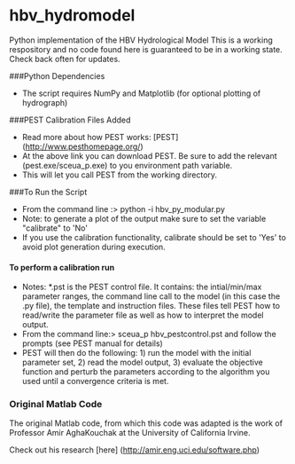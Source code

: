 # hbv_hydromodel
Python implementation of the HBV Hydrological Model
This is a working respository and no code found here is guaranteed to be in a working state.
Check back often for updates.

###Python Dependencies
* The script requires NumPy and Matplotlib (for optional plotting of hydrograph)

###PEST Calibration Files Added
* Read more about how PEST works: [PEST] (http://www.pesthomepage.org/)
* At the above link you can download PEST. Be sure to add the relevant (pest.exe/sceua_p.exe) to you environment path variable.
* This will let you call PEST from the working directory.

###To Run the Script
* From the command line :> python -i hbv_py_modular.py
* Note: to generate a plot of the output make sure to set the variable "calibrate" to 'No'
* If you use the calibration functionality, calibrate should be set to 'Yes' to avoid plot generation during execution.

#### To perform a calibration run
* Notes: *.pst is the PEST control file. It contains: the intial/min/max parameter ranges, the command line call to the model (in this case the .py file), the template and instruction files. These files tell PEST how to read/write the parameter file as well as how to interpret the model output.
* From the command line:> sceua_p hbv_pestcontrol.pst and follow the prompts (see PEST manual for details)
* PEST will then do the following: 1) run the model with the initial parameter set, 2) read the model output, 3) evaluate the objective function and perturb the parameters according to the algorithm you used until a convergence criteria is met.

### Original Matlab Code
The original Matlab code, from which this code was adapted is the work of Professor Amir AghaKouchak at the University of California Irvine.

Check out his research [here] (http://amir.eng.uci.edu/software.php)

